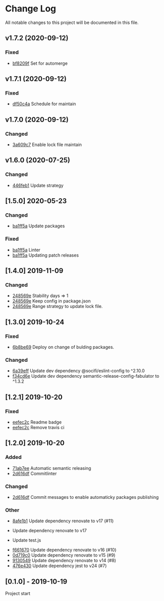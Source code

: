 # Change Log
All notable changes to this project will be documented in this file.

## v1.7.2 (2020-09-12)
### Fixed
- [bf8209f](https://github.com/fabulator/renovate-config-fabulator/commit/bf8209fd8fc027ee98224fcd677c2346afec9714) Set for automerge

## v1.7.1 (2020-09-12)
### Fixed
- [df50c4a](https://github.com/fabulator/renovate-config-fabulator/commit/df50c4a3250ea24b67d9b39bbe039fbf0be4f74e) Schedule for maintain

## v1.7.0 (2020-09-12)
### Changed
- [3a609c7](https://github.com/fabulator/renovate-config-fabulator/commit/3a609c7c2a349be078589a7d0e7b26b53c8a3355) Enable lock file maintain

## v1.6.0 (2020-07-25)
### Changed
- [446feb1](https://github.com/fabulator/renovate-config-fabulator/commit/446feb15d057e69ca26ba8a7b7db348f8fb03b1b) Update strategy

## [1.5.0] 2020-05-23
### Changed
- [ba1ff5a](https://github.com/fabulator/renovate-config-fabulator/commit/ba1ff5a0c80484f0f158a9949f02d364bb2a4536) Update packages

### Fixed
- [ba1ff5a](https://github.com/fabulator/renovate-config-fabulator/commit/ba1ff5a0c80484f0f158a9949f02d364bb2a4536) Linter
- [ba1ff5a](https://github.com/fabulator/renovate-config-fabulator/commit/ba1ff5a0c80484f0f158a9949f02d364bb2a4536) Updating patch releases

## [1.4.0] 2019-11-09
### Changed
- [248569e](https://github.com/fabulator/renovate-config-fabulator/commit/248569e61fa37b14541d27c0479ead6cc8ab8e6f) Stability days => 1
- [248569e](https://github.com/fabulator/renovate-config-fabulator/commit/248569e61fa37b14541d27c0479ead6cc8ab8e6f) Keep config in package.json
- [248569e](https://github.com/fabulator/renovate-config-fabulator/commit/248569e61fa37b14541d27c0479ead6cc8ab8e6f) Range strategy to update lock file.

## [1.3.0] 2019-10-24
### Fixed
- [6b8be69](https://github.com/fabulator/renovate-config-fabulator/commit/6b8be6905ced8569873e2566d343acef23a22a8e) Deploy on change of bulding packages.

### Changed
- [6a39eff](https://github.com/fabulator/renovate-config-fabulator/commit/6a39eff82f6ca43dd6fda7883afd1b91f4afd710) Update dev dependency @socifi/eslint-config to ^2.10.0 
- [f34cd6e](https://github.com/fabulator/renovate-config-fabulator/commit/f34cd6e51011bcfc3c72d86d0d183baab11305b9) Update dev dependency semantic-release-config-fabulator to ^1.3.2 

## [1.2.1] 2019-10-20
### Fixed
- [eefec2c](git+https://github.com/fabulator/renovate-config-fabulator/commit/eefec2c87ad4f70015e34ae85431fcf9820f3edc) Readme badge
- [eefec2c](git+https://github.com/fabulator/renovate-config-fabulator/commit/eefec2c87ad4f70015e34ae85431fcf9820f3edc) Remove travis ci

## [1.2.0] 2019-10-20
### Added
- [71ab7ee](git+https://github.com/fabulator/renovate-config-fabulator/commit/71ab7ee3c8a3022ced9e7ce68c37da2ca3e606b8) Automatic semantic releasing
- [2d616df](git+https://github.com/fabulator/renovate-config-fabulator/commit/2d616dfb42c6af0430841c6d8f40d7ec3b30f382) Commitlinter

### Changed
- [2d616df](git+https://github.com/fabulator/renovate-config-fabulator/commit/2d616dfb42c6af0430841c6d8f40d7ec3b30f382) Commit messages to enable automaticky packages publishing

### Other
- [8afe1b1](git+https://github.com/fabulator/renovate-config-fabulator/commit/8afe1b18e90b7169f8f780263d2eb891ce77c795) Update dependency renovate to v17 (#11)

* Update dependency renovate to v17

* Update test.js
- [f661670](git+https://github.com/fabulator/renovate-config-fabulator/commit/f661670fe4cc2e14fbcd8feb981c09f56fae5f27) Update dependency renovate to v16 (#10)
- [0d719c0](git+https://github.com/fabulator/renovate-config-fabulator/commit/0d719c04030e919074119059f6f24040cb6c432f) Update dependency renovate to v15 (#9)
- [9130549](git+https://github.com/fabulator/renovate-config-fabulator/commit/9130549489d3d6424cf6c565df982767fef4eb09) Update dependency renovate to v14 (#8)
- [476e430](git+https://github.com/fabulator/renovate-config-fabulator/commit/476e43050ed68703a80dd122324e5d27702dea4b) Update dependency jest to v24 (#7)

## [0.1.0] - 2019-10-19
Project start
